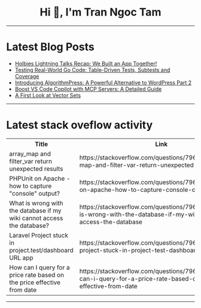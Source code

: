 <h1 align="center">Hi 👋, I'm Tran Ngoc Tam</h1>

---

# Latest Blog Posts 
<!-- BLOG-POST-LIST:START -->
- [Holbies Lightning Talks Recap: We Built an App Together!](https://dev.to/arycodes0/holbies-lightning-talks-recap-we-built-an-app-together-3k85)
- [Testing Real-World Go Code: Table-Driven Tests, Subtests and Coverage](https://dev.to/ogundiyantobiloba/testing-real-world-go-code-table-driven-tests-subtests-and-coverage-n45)
- [Introducing AlgorithmPress: A Powerful Alternative to WordPress Part 2](https://dev.to/brkin/introducing-algorithmpress-a-powerful-alternative-to-wordpress-part-2-29bb)
- [Boost VS Code Copilot with MCP Servers: A Detailed Guide](https://dev.to/shrsv/boost-vs-code-copilot-with-mcp-servers-a-detailed-guide-5fh4)
- [A First Look at Vector Sets](https://dev.to/guyroyse/a-first-look-at-vector-sets-5f67)
<!-- BLOG-POST-LIST:END -->

---

# Latest stack oveflow activity
<table>
  <tr><th>Title</th><th>Link</th></tr>
  <!-- STACKOVERFLOW:START --><tr><td>array_map and filter_var return unexpected results</td><td>https://stackoverflow.com/questions/79602143/array-map-and-filter-var-return-unexpected-results</td></tr><tr><td>PHPUnit on Apache - how to capture &quot;console&quot; output?</td><td>https://stackoverflow.com/questions/79602111/phpunit-on-apache-how-to-capture-console-output</td></tr><tr><td>What is wrong with the database if my wiki cannot access the database?</td><td>https://stackoverflow.com/questions/79602094/what-is-wrong-with-the-database-if-my-wiki-cannot-access-the-database</td></tr><tr><td>Laravel Project stuck in project.test/dashboard URL app</td><td>https://stackoverflow.com/questions/79602073/laravel-project-stuck-in-project-test-dashboard-url-app</td></tr><tr><td>How can I query for a price rate based on the price effective from date</td><td>https://stackoverflow.com/questions/79602021/how-can-i-query-for-a-price-rate-based-on-the-price-effective-from-date</td></tr><!-- STACKOVERFLOW:END -->
</table>

---


